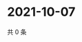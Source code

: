 # 2021-10-07

共 0 条

<!-- BEGIN WEIBO -->
<!-- 最后更新时间 Thu Oct 07 2021 18:12:21 GMT+0800 (China Standard Time) -->

<!-- END WEIBO -->
